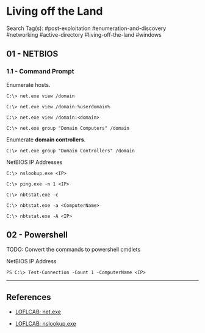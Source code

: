 # Living off the Land

Search Tag(s): #post-exploitation #enumeration-and-discovery #networking #active-directory #living-off-the-land #windows

## 01 - NETBIOS

### 1.1 - Command Prompt

Enumerate hosts.

```
C:\> net.exe view /domain

C:\> net.exe view /domain:%userdomain%

C:\> net.exe view /domain:<domain>

C:\> net.exe group "Domain Computers" /domain
```

Enumerate **domain controllers**.

```
C:\> net.exe group "Domain Controllers" /domain
```

NetBIOS IP Addresses

```
C:\> nslookup.exe <IP>

C:\> ping.exe -n 1 <IP>

C:\> nbtstat.exe -c

C:\> nbtstat.exe -a <ComputerName>

C:\> nbtstat.exe -A <IP>
```

## 02 - Powershell

TODO: Convert the commands to powershell cmdlets

NetBIOS IP Address

```
PS C:\> Test-Connection -Count 1 -ComputerName <IP>
```

---
## References

- [LOFLCAB: net.exe](https://lofl-project.github.io/loflcab/Binaries/net/)

- [LOFLCAB: nslookup.exe](https://lofl-project.github.io/loflcab/Binaries/nslookup/)